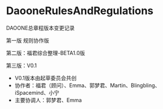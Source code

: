 # DaooneRulesAndRegulations
DAOONE总章程版本变更记录

第一版 规则协作版

第二版：福君综合整理-BETA1.0版   

第三版：V0.1
- V0.1版本由起草委员会共创
- 协作者：福君（顾问）、Emma、郭梦君、Martin、Blingbling、iSpacemind、小宁
- 主要协调人：郭梦君、Emma

